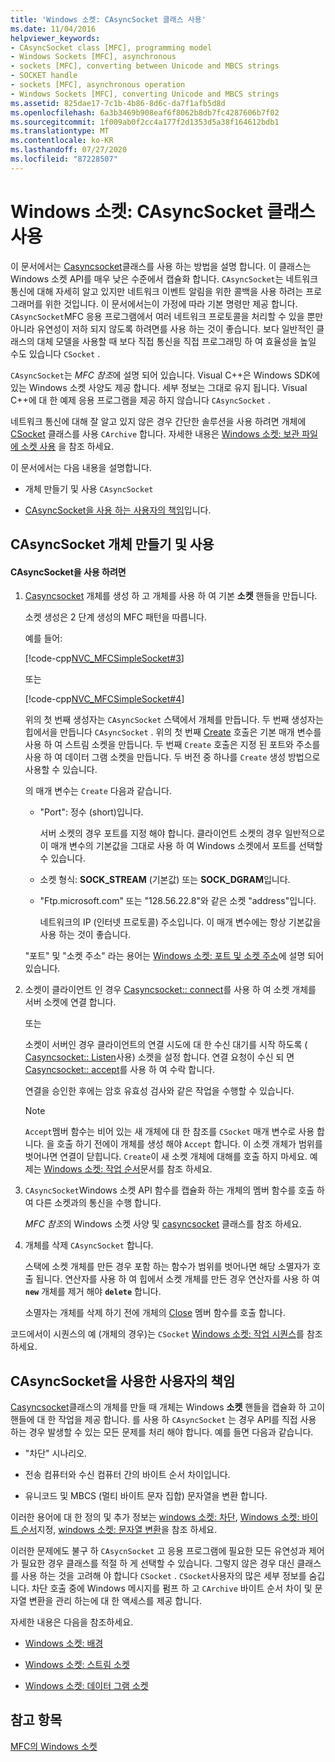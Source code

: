 ```yaml
---
title: 'Windows 소켓: CAsyncSocket 클래스 사용'
ms.date: 11/04/2016
helpviewer_keywords:
- CAsyncSocket class [MFC], programming model
- Windows Sockets [MFC], asynchronous
- sockets [MFC], converting between Unicode and MBCS strings
- SOCKET handle
- sockets [MFC], asynchronous operation
- Windows Sockets [MFC], converting Unicode and MBCS strings
ms.assetid: 825dae17-7c1b-4b86-8d6c-da7f1afb5d8d
ms.openlocfilehash: 6a3b3469b908eaf6f8062b8db7fc4287606b7f02
ms.sourcegitcommit: 1f009ab0f2cc4a177f2d1353d5a38f164612bdb1
ms.translationtype: MT
ms.contentlocale: ko-KR
ms.lasthandoff: 07/27/2020
ms.locfileid: "87228507"
---
```

# <a name="windows-sockets-using-class-casyncsocket"></a>Windows 소켓: CAsyncSocket 클래스 사용

이 문서에서는 [Casyncsocket](../mfc/reference/casyncsocket-class.md)클래스를 사용 하는 방법을 설명 합니다. 이 클래스는 Windows 소켓 API를 매우 낮은 수준에서 캡슐화 합니다. `CAsyncSocket`는 네트워크 통신에 대해 자세히 알고 있지만 네트워크 이벤트 알림을 위한 콜백을 사용 하려는 프로그래머를 위한 것입니다. 이 문서에서는이 가정에 따라 기본 명령만 제공 합니다. `CAsyncSocket`MFC 응용 프로그램에서 여러 네트워크 프로토콜을 처리할 수 있을 뿐만 아니라 유연성이 저하 되지 않도록 하려면를 사용 하는 것이 좋습니다. 보다 일반적인 클래스의 대체 모델을 사용할 때 보다 직접 통신을 직접 프로그래밍 하 여 효율성을 높일 수도 있습니다 `CSocket` .

`CAsyncSocket`는 *MFC 참조*에 설명 되어 있습니다. Visual C++은 Windows SDK에 있는 Windows 소켓 사양도 제공 합니다. 세부 정보는 그대로 유지 됩니다. Visual C++에 대 한 예제 응용 프로그램을 제공 하지 않습니다 `CAsyncSocket` .

네트워크 통신에 대해 잘 알고 있지 않은 경우 간단한 솔루션을 사용 하려면 개체에 [CSocket](../mfc/reference/csocket-class.md) 클래스를 사용 `CArchive` 합니다. 자세한 내용은 [Windows 소켓: 보관 파일에 소켓 사용](../mfc/windows-sockets-using-sockets-with-archives.md) 을 참조 하세요.

이 문서에서는 다음 내용을 설명합니다.

- 개체 만들기 및 사용 `CAsyncSocket`

- [CAsyncSocket을 사용 하는 사용자의 책임](#_core_your_responsibilities_with_casyncsocket)입니다.

## <a name="creating-and-using-a-casyncsocket-object"></a><a name="_core_creating_and_using_a_casyncsocket_object"></a>CAsyncSocket 개체 만들기 및 사용

#### <a name="to-use-casyncsocket"></a>CAsyncSocket을 사용 하려면

1. [Casyncsocket](../mfc/reference/casyncsocket-class.md) 개체를 생성 하 고 개체를 사용 하 여 기본 **소켓** 핸들을 만듭니다.

   소켓 생성은 2 단계 생성의 MFC 패턴을 따릅니다.

   예를 들어:

   [!code-cpp[NVC_MFCSimpleSocket#3](../mfc/codesnippet/cpp/windows-sockets-using-class-casyncsocket_1.cpp)]

     또는

   [!code-cpp[NVC_MFCSimpleSocket#4](../mfc/codesnippet/cpp/windows-sockets-using-class-casyncsocket_2.cpp)]

   위의 첫 번째 생성자는 `CAsyncSocket` 스택에서 개체를 만듭니다. 두 번째 생성자는 힙에서을 만듭니다 `CAsyncSocket` . 위의 첫 번째 [Create](../mfc/reference/casyncsocket-class.md#create) 호출은 기본 매개 변수를 사용 하 여 스트림 소켓을 만듭니다. 두 번째 `Create` 호출은 지정 된 포트와 주소를 사용 하 여 데이터 그램 소켓을 만듭니다. 두 버전 중 하나를 `Create` 생성 방법으로 사용할 수 있습니다.

   의 매개 변수는 `Create` 다음과 같습니다.

   - "Port": 정수 (short)입니다.

      서버 소켓의 경우 포트를 지정 해야 합니다. 클라이언트 소켓의 경우 일반적으로이 매개 변수의 기본값을 그대로 사용 하 여 Windows 소켓에서 포트를 선택할 수 있습니다.

   - 소켓 형식: **SOCK_STREAM** (기본값) 또는 **SOCK_DGRAM**입니다.

   - "Ftp.microsoft.com" 또는 "128.56.22.8"와 같은 소켓 "address"입니다.

      네트워크의 IP (인터넷 프로토콜) 주소입니다. 이 매개 변수에는 항상 기본값을 사용 하는 것이 좋습니다.

   "포트" 및 "소켓 주소" 라는 용어는 [Windows 소켓: 포트 및 소켓 주소](../mfc/windows-sockets-ports-and-socket-addresses.md)에 설명 되어 있습니다.

1. 소켓이 클라이언트 인 경우 [Casyncsocket:: connect](../mfc/reference/casyncsocket-class.md#connect)를 사용 하 여 소켓 개체를 서버 소켓에 연결 합니다.

     또는

   소켓이 서버인 경우 클라이언트의 연결 시도에 대 한 수신 대기를 시작 하도록 ( [Casyncsocket:: Listen](../mfc/reference/casyncsocket-class.md#listen)사용) 소켓을 설정 합니다. 연결 요청이 수신 되 면 [Casyncsocket:: accept](../mfc/reference/casyncsocket-class.md#accept)를 사용 하 여 수락 합니다.

   연결을 승인한 후에는 암호 유효성 검사와 같은 작업을 수행할 수 있습니다.

    > [!NOTE]
    >  `Accept`멤버 함수는 비어 있는 새 개체에 대 한 참조를 `CSocket` 매개 변수로 사용 합니다. 을 호출 하기 전에이 개체를 생성 해야 `Accept` 합니다. 이 소켓 개체가 범위를 벗어나면 연결이 닫힙니다. `Create`이 새 소켓 개체에 대해를 호출 하지 마세요. 예제는 [Windows 소켓: 작업 순서](../mfc/windows-sockets-sequence-of-operations.md)문서를 참조 하세요.

1. `CAsyncSocket`Windows 소켓 API 함수를 캡슐화 하는 개체의 멤버 함수를 호출 하 여 다른 소켓과의 통신을 수행 합니다.

   *MFC 참조*의 Windows 소켓 사양 및 [casyncsocket](../mfc/reference/casyncsocket-class.md) 클래스를 참조 하세요.

1. 개체를 삭제 `CAsyncSocket` 합니다.

   스택에 소켓 개체를 만든 경우 포함 하는 함수가 범위를 벗어나면 해당 소멸자가 호출 됩니다. 연산자를 사용 하 여 힙에서 소켓 개체를 만든 경우 연산자를 사용 하 여 **`new`** 개체를 제거 해야 **`delete`** 합니다.

   소멸자는 개체를 삭제 하기 전에 개체의 [Close](../mfc/reference/casyncsocket-class.md#close) 멤버 함수를 호출 합니다.

코드에서이 시퀀스의 예 (개체의 경우)는 `CSocket` [Windows 소켓: 작업 시퀀스](../mfc/windows-sockets-sequence-of-operations.md)를 참조 하세요.

## <a name="your-responsibilities-with-casyncsocket"></a><a name="_core_your_responsibilities_with_casyncsocket"></a>CAsyncSocket을 사용한 사용자의 책임

[Casyncsocket](../mfc/reference/casyncsocket-class.md)클래스의 개체를 만들 때 개체는 Windows **소켓** 핸들을 캡슐화 하 고이 핸들에 대 한 작업을 제공 합니다. 를 사용 하 `CAsyncSocket` 는 경우 API를 직접 사용 하는 경우 발생할 수 있는 모든 문제를 처리 해야 합니다. 예를 들면 다음과 같습니다.

- "차단" 시나리오.

- 전송 컴퓨터와 수신 컴퓨터 간의 바이트 순서 차이입니다.

- 유니코드 및 MBCS (멀티 바이트 문자 집합) 문자열을 변환 합니다.

이러한 용어에 대 한 정의 및 추가 정보는 [windows 소켓: 차단](../mfc/windows-sockets-blocking.md), [Windows 소켓: 바이트 순서](../mfc/windows-sockets-byte-ordering.md)지정, [windows 소켓: 문자열 변환](../mfc/windows-sockets-converting-strings.md)을 참조 하세요.

이러한 문제에도 불구 하 `CAsycnSocket` 고 응용 프로그램에 필요한 모든 유연성과 제어가 필요한 경우 클래스를 적절 하 게 선택할 수 있습니다. 그렇지 않은 경우 대신 클래스를 사용 하는 것을 고려해 야 합니다 `CSocket` . `CSocket`사용자의 많은 세부 정보를 숨깁니다. 차단 호출 중에 Windows 메시지를 펌프 하 고 `CArchive` 바이트 순서 차이 및 문자열 변환을 관리 하는에 대 한 액세스를 제공 합니다.

자세한 내용은 다음을 참조하세요.

- [Windows 소켓: 배경](../mfc/windows-sockets-background.md)

- [Windows 소켓: 스트림 소켓](../mfc/windows-sockets-stream-sockets.md)

- [Windows 소켓: 데이터 그램 소켓](../mfc/windows-sockets-datagram-sockets.md)

## <a name="see-also"></a>참고 항목

[MFC의 Windows 소켓](../mfc/windows-sockets-in-mfc.md)
